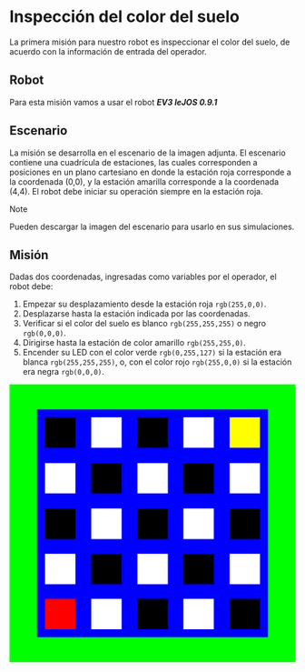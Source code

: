 # Inspección del color del suelo

La primera misión para nuestro robot es inspeccionar el color del suelo, de acuerdo con la información de entrada del operador.
## Robot
Para esta misión vamos a usar el robot ***EV3 leJOS 0.9.1***

## Escenario
La misión se desarrolla en el escenario de la imagen adjunta. El escenario contiene una cuadrícula de estaciones, las cuales corresponden a posiciones en un plano cartesiano en donde la estación roja corresponde a la coordenada (0,0), y la estación amarilla corresponde a la coordenada (4,4). El robot debe iniciar su operación siempre en la estación roja. 

>[!NOTE]
>Pueden descargar la imagen del escenario para usarlo en sus simulaciones. 

## Misión

Dadas dos coordenadas, ingresadas como variables por el operador, el robot debe:
1.	Empezar su desplazamiento desde la estación roja `rgb(255,0,0)`. 
2.	Desplazarse hasta la estación indicada por las coordenadas. 
3.	Verificar si el color del suelo es blanco `rgb(255,255,255)` o negro `rgb(0,0,0)`. 
4.	Dirigirse hasta la estación de color amarillo `rgb(255,255,0)`. 
5.	Encender su LED con el color verde `rgb(0,255,127)` si la estación era blanca `rgb(255,255,255)`, o, con el color rojo `rgb(255,0,0)` si la estación era negra `rgb(0,0,0)`. 

![Imagen practica 1.](grid.png)

